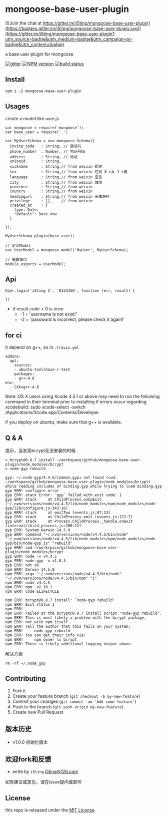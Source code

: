# mongoose-base-user-plugin

[![Join the chat at https://gitter.im/i5ting/mongoose-base-user-plugin](https://badges.gitter.im/i5ting/mongoose-base-user-plugin.svg)](https://gitter.im/i5ting/mongoose-base-user-plugin?utm_source=badge&utm_medium=badge&utm_campaign=pr-badge&utm_content=badge)

a base user plugin for mongoose


[![gitter][gitter-image]][gitter-url]
[![NPM version][npm-image]][npm-url]
[![build status][travis-image]][travis-url]

## Install

```
npm i -S mongoose-base-user-plugin
```
## Usages

create a model like user.js

```
var mongoose = require('mongoose');
var base_user = require('.')

var MyUserSchema = new mongoose.Schema({ 
  invite_code   : String, // 邀请码
  phone_number  : Number, // 电话号码
  address       : String, // 地址
  unionid       : String,
  nickname      : String,// from weixin 昵称
  sex           : String,// from weixin 性别 0->女 1->男
  language      : String,// from weixin 语言
  city          : String,// from weixin 城市
  province      : String,// from weixin 
  country       : String,// from weixin
  headimgurl    : String,// from weixin 头像路径
  privilege     : [],    // from weixin
  created_at    : {
    type: Date,
    "default": Date.now
  }

});

MyUserSchema.plugin(base_user);

// 定义Model
var UserModel = mongoose.model('MyUser', MyUserSchema);

// 暴露接口
module.exports = UserModel;
```

## Api

```
User.login('i5ting 2', '0123456', function (err, result) {
  
})
```

- if result.code < 0 is error
  - -1 = 'username is not exist!'
  - -2 = 'password is incorrect, please check it again!'
  

## for ci

it depend on g++, so in `.travis.yml`

```
addons:
  apt:
    sources:
    - ubuntu-toolchain-r-test
    packages:
    - g++-4.8
env:
  - CXX=g++-4.8
```


Note: OS X users using Xcode 4.3.1 or above may need to run the following command in their terminal prior to installing if errors occur regarding xcodebuild: sudo xcode-select -switch /Applications/Xcode.app/Contents/Developer

if you deploy on ubuntu, make sure that g++ is available.

## Q & A

提示，当发现bcrypt无法安装的时候

```
> bcrypt@0.8.7 install ~/workspace/github/mongoose-base-user-plugin/node_modules/bcrypt
> node-gyp rebuild

gyp: ~/.node-gyp/4.4.5/common.gypi not found (cwd: ~/workspace/github/mongoose-base-user-plugin/node_modules/bcrypt) while reading includes of binding.gyp while trying to load binding.gyp
gyp ERR! configure error 
gyp ERR! stack Error: `gyp` failed with exit code: 1
gyp ERR! stack     at ChildProcess.onCpExit (~/.nvm/versions/node/v4.4.5/lib/node_modules/npm/node_modules/node-gyp/lib/configure.js:343:16)
gyp ERR! stack     at emitTwo (events.js:87:13)
gyp ERR! stack     at ChildProcess.emit (events.js:172:7)
gyp ERR! stack     at Process.ChildProcess._handle.onexit (internal/child_process.js:200:12)
gyp ERR! System Darwin 14.5.0
gyp ERR! command "~/.nvm/versions/node/v4.4.5/bin/node" "~/.nvm/versions/node/v4.4.5/lib/node_modules/npm/node_modules/node-gyp/bin/node-gyp.js" "rebuild"
gyp ERR! cwd ~/workspace/github/mongoose-base-user-plugin/node_modules/bcrypt
gyp ERR! node -v v4.4.5
gyp ERR! node-gyp -v v1.0.3
gyp ERR! not ok 
npm ERR! Darwin 14.5.0
npm ERR! argv "~/.nvm/versions/node/v4.4.5/bin/node" "~/.nvm/versions/node/v4.4.5/bin/npm" "i"
npm ERR! node v4.4.5
npm ERR! npm  v2.10.1
npm ERR! code ELIFECYCLE

npm ERR! bcrypt@0.8.7 install: `node-gyp rebuild`
npm ERR! Exit status 1
npm ERR! 
npm ERR! Failed at the bcrypt@0.8.7 install script 'node-gyp rebuild'.
npm ERR! This is most likely a problem with the bcrypt package,
npm ERR! not with npm itself.
npm ERR! Tell the author that this fails on your system:
npm ERR!     node-gyp rebuild
npm ERR! You can get their info via:
npm ERR!     npm owner ls bcrypt
npm ERR! There is likely additional logging output above.
```

解决方案

```
rm -rf ~/.node_gyp
```

## Contributing

1. Fork it
2. Create your feature branch (`git checkout -b my-new-feature`)
3. Commit your changes (`git commit -am 'Add some feature'`)
4. Push to the branch (`git push origin my-new-feature`)
5. Create new Pull Request

## 版本历史


- v1.0.0 初始化版本

## 欢迎fork和反馈

- write by `i5ting` i5ting@126.com

如有建议或意见，请在issue提问或邮件

## License

this repo is released under the [MIT
License](http://www.opensource.org/licenses/MIT).



[npm-image]: https://img.shields.io/npm/v/mongoose-base-user-plugin.svg?style=flat-square
[npm-url]: https://www.npmjs.com/package/mongoose-base-user-plugin
[travis-image]: https://img.shields.io/travis/i5ting/mongoose-base-user-plugin/master.svg?style=flat-square
[travis-url]: https://travis-ci.org/i5ting/mongoose-base-user-plugin
[coveralls-image]: https://img.shields.io/codecov/c/github/i5ting/mongoose-base-user-plugin.svg?style=flat-square
[coveralls-url]: https://codecov.io/github/i5ting/mongoose-base-user-plugin?branch=master
[gitter-image]: https://img.shields.io/gitter/room/i5ting/mongoose-base-user-plugin.svg?style=flat-square
[gitter-url]: https://gitter.im/i5ting/mongoose-base-user-plugin?utm_source=badge&utm_medium=badge&utm_campaign=pr-badge&utm_content=badge